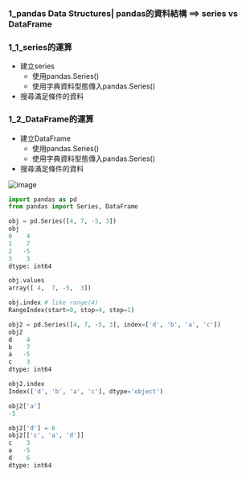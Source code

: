 

### 1_pandas Data Structures| pandas的資料結構 ==> series vs DataFrame


### 1_1_series的運算 
- 建立series
  - 使用pandas.Series() 
  - 使用字典資料型態傳入pandas.Series() 
- 搜尋滿足條件的資料

### 1_2_DataFrame的運算 
- 建立DataFrame
  - 使用pandas.Series() 
  - 使用字典資料型態傳入pandas.Series() 
- 搜尋滿足條件的資料

![image](https://github.com/q95343123/images/blob/main/pandas_dataframe.JPG)


```python
import pandas as pd
from pandas import Series, DataFrame
```
```python
obj = pd.Series([4, 7, -5, 3])
obj
0    4
1    7
2   -5
3    3
dtype: int64
```
```python
obj.values
array([ 4,  7, -5,  3])
```
```python
obj.index # like range(4)
RangeIndex(start=0, stop=4, step=1)
```
```python
obj2 = pd.Series([4, 7, -5, 3], index=['d', 'b', 'a', 'c'])
obj2
d    4
b    7
a   -5
c    3
dtype: int64
```
```python
obj2.index
Index(['d', 'b', 'a', 'c'], dtype='object')
```
```python
obj2['a']
-5
```
```python
obj2['d'] = 6
obj2[['c', 'a', 'd']]
c    3
a   -5
d    6
dtype: int64
```
